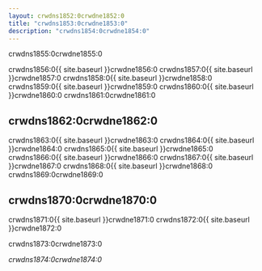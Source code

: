 ```yaml
---
layout: crwdns1852:0crwdne1852:0
title: "crwdns1853:0crwdne1853:0"
description: "crwdns1854:0crwdne1854:0"
---
```

crwdns1855:0crwdne1855:0

crwdns1856:0{{ site.baseurl }}crwdne1856:0 crwdns1857:0{{ site.baseurl }}crwdne1857:0 crwdns1858:0{{ site.baseurl }}crwdne1858:0 crwdns1859:0{{ site.baseurl }}crwdne1859:0 crwdns1860:0{{ site.baseurl }}crwdne1860:0 crwdns1861:0crwdne1861:0

## crwdns1862:0crwdne1862:0

crwdns1863:0{{ site.baseurl }}crwdne1863:0 crwdns1864:0{{ site.baseurl }}crwdne1864:0 crwdns1865:0{{ site.baseurl }}crwdne1865:0 crwdns1866:0{{ site.baseurl }}crwdne1866:0 crwdns1867:0{{ site.baseurl }}crwdne1867:0 crwdns1868:0{{ site.baseurl }}crwdne1868:0 crwdns1869:0crwdne1869:0

## crwdns1870:0crwdne1870:0

crwdns1871:0{{ site.baseurl }}crwdne1871:0 crwdns1872:0{{ site.baseurl }}crwdne1872:0

crwdns1873:0crwdne1873:0

*crwdns1874:0crwdne1874:0*